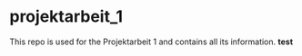 # projektarbeit_1
This repo is used for the Projektarbeit 1 and contains all its information.
**test**
